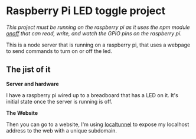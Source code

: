 # Raspberry Pi LED toggle project

_This project must be running on the raspberry pi as it uses the npm module <a href="https://github.com/fivid/onoff/" target="blank">onoff</a> that can read, write, and watch the GPIO pins on the raspberry pi._

This is a node server that is running on a raspberry pi, that uses a webpage to send commands to turn on or off the led. 

## The jist of it

**Server and hardware**

I have a raspberry pi wired up to a breadboard that has a LED on it. It's initial state once the server is running is off. 

**The Website**

Then you can go to a website, I'm using <a href="https://localtunnel.me" target="blank">localtunnel</a> to expose my localhost address to the web with a unique subdomain.  

